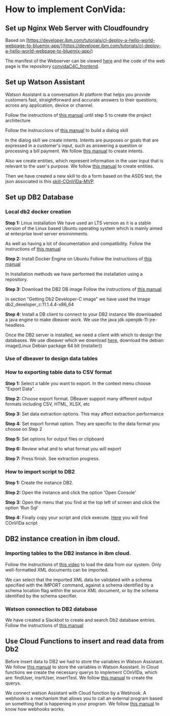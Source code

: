 # How to implement ConVida:

## Set up Nginx Web Server with Cloudfoundry

Based on [https://developer.ibm.com/tutorials/cl-deploy-a-hello-world-webpage-to-bluemix-app/](https://developer.ibm.com/tutorials/cl-deploy-a-hello-world-webpage-to-bluemix-app/)

The manifest of the Webserver can be viewed [here](https://github.com/convidaC4C/convidaC4C_frontend/blob/master/manifest.yml) and the code of the web page is the repository [convidaC4C_frontend](https://github.com/convidaC4C/convidaC4C_frontend).



## Set up Watson Assistant

Watson Assistant is a conversation AI platform that helps you provide customers fast, straightforward and accurate answers to their questions, across any application, device or channel. 

Follow the instructions of [this manual](https://github.com/Call-for-Code/Solution-Starter-Kit-Communication-2020/blob/master/README.md#set-up-an-instance-of-watson-assistant) until step 5 to create the project architecture 

Follow the instruccions of [this manual](https://cloud.ibm.com/docs/assistant?topic=assistant-getting-started) to build a dialog skill

In the dialog skill we create intents. Intents are purposes or goals that are expressed in a customer's input, such as answering a question or processing a bill payment. 
We follow [this manual](https://cloud.ibm.com/docs/assistant?topic=assistant-intents#:~:text=Intents%20are%20purposes%20or%20goals,flow%20for%20responding%20to%20it.)  to create intents.

Also we create entities, which represent information in the user input that is relevant to the user's purpose. We follow [this manual](https://cloud.ibm.com/docs/assistant?topic=assistant-entities) to create entities.


Then we have created a new skill to do a form based on the ASDS test, the json associated is this [skill-COnVIDa-MVP](skill-COnVIDa-MVP-copy.json).


## Set up DB2 Database

### Local db2 docker creation
__Step 1:__ Linux installation
We have used an LTS version as it is a stable version of the Linux based Ubuntu operating system which is mainly aimed at enterprise level server environments.

As well as having a lot of documentation and compatibility.
Follow the instructions of [this manual](https://releases.ubuntu.com/18.04.4/)


__Step 2:__ Install Docker Engine on Ubuntu
Follow the instructions of [this manual](https://docs.docker.com/engine/install/ubuntu/)

In Installation methods we have performed the installation using a repository.


__Step 3:__ Download the DB2 DB image
Follow the instructions of [this manual](https://hub.docker.com/_/db2-developer-c-edition)

In section "Getting Db2 Developer-C image" we have used the image db2_developer_c:11.1.4.4-x86_64



__Step 4:__ Install a DB client to connect to your DB2 instance
We downloaded a java engine to make dbeaver work.
We use the java jdk openjdk-11-jre-headless.

Once the DB2 server is installed, we need a client with which to design the databases.
We use dbeaver which we download [here](https://dbeaver.io/download/), download the debian image(Linux Debian package 64 bit (installer))
 
 
### Use of dbeaver to design data tables


### How to exporting table data to CSV format
__Step 1:__ Select a table you want to export. In the context menu choose "Export Data".

__Step 2:__ Choose export format. DBeaver support many different output formats including CSV, HTML, XLSX, etc

__Step 3:__ Set data extraction options. This may affect extraction performance

__Step 4:__ Set export format option. They are specific to the data format you choose on Step 2

__Step 5:__ Set options for output files or clipboard

__Step 6:__ Review what and to what format you will export

__Step 7:__ Press finish. See extraction progress. 


### How to import script to DB2

__Step 1:__ Create the instance DB2.

__Step 2:__ Open the instance and click the option 'Open Console'

__Step 3:__ Open the menu that you find at the top left of screen and click the option 'Run Sql'

__Step 4:__ Finally copy your script and click execute. [Here](https://github.com/convidaC4C/convida/blob/master/howto/ScriptDB) you will find COnVIDa script

## DB2 instance creation in ibm cloud.

### Importing tables to the DB2 instance in ibm cloud.
Follow the instructions of [this video](https://cloud.ibm.com/docs/Db2whc?topic=Db2whc-load_local) to load the data from our system.
Only well-formatted XML documents can be imported.

We can select that the imported XML data be validated with a schema specified with the IMPORT command, against a schema identified by a schema location flag within the source XML document, or by the schema identified by the schema specifier. 

### Watson connection to DB2 database
We have created a Slackbot to create and search Db2 database entries.
Follow the instructions of [this manual](https://cloud.ibm.com/docs/solution-tutorials?topic=solution-tutorials-slack-chatbot-database-watson#architecture)


## Use Cloud Functions to insert and read data from Db2

Before insert data to DB2 we had to store the variables in Watson Assistant. We follow [this manual]( https://github.com/IBM-Cloud/watson-conversation-variables ) to 
store the variables in Watson Assistant. In Cloud functions we create the necessary querys to implement COnVIDa, which are: findUser, insrtUser, insertTest. We follow [this manual]( https://www.db2tutorial.com/db2-basics/db2-insert/ ) to create the querys.

We connect watson Assistant with Cloud function by a Webhook. A webhook is a mechanism that allows you to call an external program based on something that is happening in your program. We follow [this manual](https://cloud.ibm.com/docs/assistant?topic=assistant-dialog-webhooks) to know how webhooks works.


